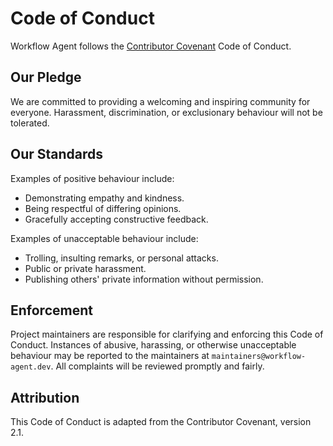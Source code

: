 # Code of Conduct

Workflow Agent follows the [Contributor Covenant](https://www.contributor-covenant.org/) Code of Conduct.

## Our Pledge

We are committed to providing a welcoming and inspiring community for everyone. Harassment, discrimination, or exclusionary behaviour will not be tolerated.

## Our Standards

Examples of positive behaviour include:

- Demonstrating empathy and kindness.
- Being respectful of differing opinions.
- Gracefully accepting constructive feedback.

Examples of unacceptable behaviour include:

- Trolling, insulting remarks, or personal attacks.
- Public or private harassment.
- Publishing others' private information without permission.

## Enforcement

Project maintainers are responsible for clarifying and enforcing this Code of Conduct. Instances of abusive, harassing, or otherwise unacceptable behaviour may be reported to the maintainers at `maintainers@workflow-agent.dev`. All complaints will be reviewed promptly and fairly.

## Attribution

This Code of Conduct is adapted from the Contributor Covenant, version 2.1.
